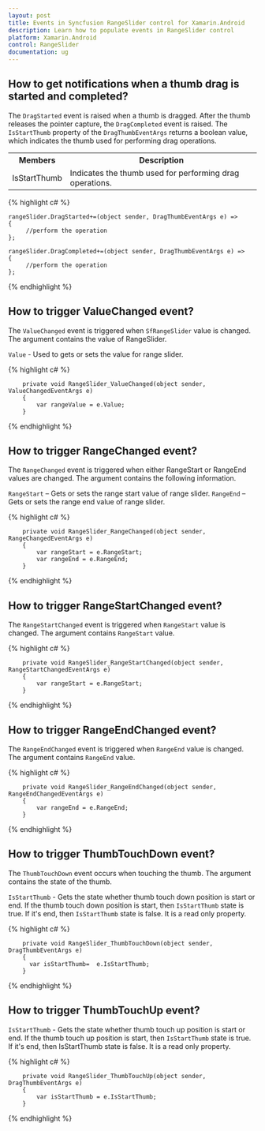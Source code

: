 ```yaml
---
layout: post
title: Events in Syncfusion RangeSlider control for Xamarin.Android
description: Learn how to populate events in RangeSlider control
platform: Xamarin.Android
control: RangeSlider 
documentation: ug
---
```


## How to get notifications when a thumb drag is started and completed?

The `DragStarted` event is raised when a thumb is dragged. After the thumb releases the pointer capture, the `DragCompleted` event is raised. The `IsStartThumb` property of the `DragThumbEventArgs` returns a boolean value, which indicates the thumb used for performing drag operations.

<table>
<tr>
<th>Members</th>
<th>Description</th>
</tr>
<tr>
<td>IsStartThumb</td>
<td>Indicates the thumb used for performing drag operations.</td>
</tr>
</table>

                                                
{% highlight c# %}

	rangeSlider.DragStarted+=(object sender, DragThumbEventArgs e) =>
	{
         //perform the operation
	};

	rangeSlider.DragCompleted+=(object sender, DragThumbEventArgs e) =>
	{
         //perform the operation
	};

{% endhighlight %}

## How to trigger ValueChanged event?

The `ValueChanged` event is triggered when `SfRangeSlider` value is changed. The argument contains the value of RangeSlider.

`Value` - Used to gets or sets the value for range slider.

{% highlight c# %}

        private void RangeSlider_ValueChanged(object sender, ValueChangedEventArgs e)
        {
            var rangeValue = e.Value;
        }

{% endhighlight %}

## How to trigger RangeChanged event?

The `RangeChanged` event is triggered when either RangeStart or RangeEnd values are changed. The argument contains the following information.

`RangeStart` – Gets or sets the range start value of range slider.
`RangeEnd` – Gets or sets the range end value of range slider.

{% highlight c# %}

        private void RangeSlider_RangeChanged(object sender, RangeChangedEventArgs e)
        {
            var rangeStart = e.RangeStart;
            var rangeEnd = e.RangeEnd;
        }

{% endhighlight %}

## How to trigger RangeStartChanged event?

The `RangeStartChanged` event is triggered when `RangeStart` value is changed. The argument contains `RangeStart` value.

{% highlight c# %}

        private void RangeSlider_RangeStartChanged(object sender, RangeStartChangedEventArgs e)
        {
            var rangeStart = e.RangeStart;
        }

{% endhighlight %}

## How to trigger RangeEndChanged event?

The `RangeEndChanged` event is triggered when `RangeEnd` value is changed. The argument contains `RangeEnd` value.

{% highlight c# %}

        private void RangeSlider_RangeEndChanged(object sender, RangeEndChangedEventArgs e)
        {
            var rangeEnd = e.RangeEnd;
        }

{% endhighlight %}

## How to trigger ThumbTouchDown event?

The `ThumbTouchDown` event occurs when touching the thumb. The argument contains the state of the thumb.

`IsStartThumb` - Gets the state whether thumb touch down position is start or end. If the thumb touch down position is start, then `IsStartThumb` state is true. If it's end, then `IsStartThumb` state is false. It is a read only property.

{% highlight c# %}

        private void RangeSlider_ThumbTouchDown(object sender, DragThumbEventArgs e)
        {
          var isStartThumb=  e.IsStartThumb;
        }

{% endhighlight %}

## How to trigger ThumbTouchUp event?

`IsStartThumb` - Gets the state whether thumb touch up position is start or end. If the thumb touch up position is start, then `IsStartThumb` state is true. If it's end, then IsStartThumb state is false. It is a read only property.

{% highlight c# %}

        private void RangeSlider_ThumbTouchUp(object sender, DragThumbEventArgs e)
        {
            var isStartThumb = e.IsStartThumb;
        }

{% endhighlight %}

